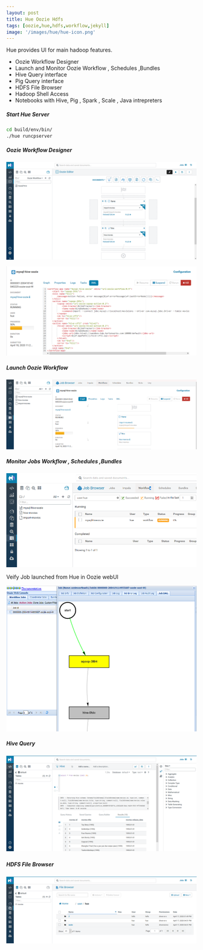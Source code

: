```yaml
---
layout: post
title: Hue Oozie Hdfs
tags: [oozie,hue,hdfs,workflow,jekyll]
image: '/images/hue/hue-icon.png'
---
```


Hue provides UI for main hadoop features.

- Oozie Workflow Designer
- Launch and Monitor Oozie Workflow , Schedules  ,Bundles 
- Hive Query interface
- Pig Query interface
- HDFS File Browser
- Hadoop Shell Access
- Notebooks with Hive, Pig , Spark , Scale , Java intrepreters

##### Start Hue Server

```sh
cd build/env/bin/
./hue runcpserver

```



##### Oozie Workflow Designer

![](/images/hue/oozie-movies.png)

![](/images/hue/ozzie-wf-xml.png)

##### Launch Oozie Workflow



![](/images/hue/ozzie-submit-movies.png)



##### Monitor Jobs Workflow , Schedules  ,Bundles 

![](/images/hue/oozie-jobs.png)



Veify Job launched from Hue in Oozie webUI

![](/images/hue/ozzie-dag.png)



##### Hive Query

![](/images/hue/hue-hive-sql.png)

##### 

##### HDFS File Browser

![](/images/hue/hue-file-browser.png)